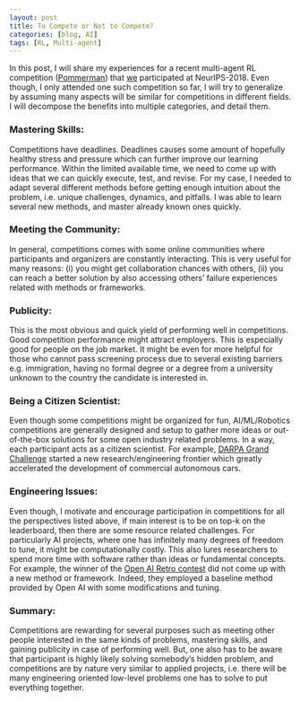 ```yaml
---
layout: post
title: To Compete or Not to Compete?
categories: [blog, AI]
tags: [RL, Multi-agent]
---
```



In this post, I will share my experiences for a recent multi-agent RL competition ([Pommerman](https://www.pommerman.com/)) that [we](https://www.borealisai.com/en/blog/pommerman-team-competition-or-how-we-learned-stop-worrying-and-love-battle/) participated at NeurIPS-2018. Even though, I only attended one such competition so far, I will try to generalize by assuming many aspects will be similar for competitions in different fields. I will decompose the benefits into multiple categories, and detail them.

### Mastering Skills:

Competitions have deadlines. Deadlines causes some amount of hopefully healthy stress and pressure which can further improve our learning performance. Within the limited available time, we need to come up with ideas that we can quickly execute, test, and revise. For my case, I needed to adapt several different methods before getting enough intuition about the problem, i.e. unique challenges, dynamics, and pitfalls. I was able to learn several new methods, and master already known ones quickly.

### Meeting the Community:

In general, competitions comes with some online communities where participants and organizers are constantly interacting. This is very useful for many reasons: (i) you might get collaboration chances with others, (ii) you can reach a better solution by also accessing others’ failure experiences related with methods or frameworks.

### Publicity:

This is the most obvious and quick yield of performing well in competitions. Good competition performance might attract employers. This is especially good for people on the job market. It might be even for more helpful for those who cannot pass screening process due to several existing barriers e.g. immigration, having no formal degree or a degree from a university unknown to the country the candidate is interested in.

### Being a Citizen Scientist:

Even though some competitions might be organized for fun, AI/ML/Robotics competitions are generally designed and setup to gather more ideas or out-of-the-box solutions for some open industry related problems. In a way, each participant acts as a citizen scientist. For example, [DARPA Grand Challenge](https://www.wired.com/story/darpa-grand-urban-challenge-self-driving-car/) started a new research/engineering frontier which greatly accelerated the development of commercial autonomous cars.

### Engineering Issues:

Even though, I motivate and encourage participation in competitions for all the perspectives listed above, if main interest is to be on top-k on the leaderboard, then there are some resource related challenges. For particularly AI projects, where one has infinitely many degrees of freedom to tune, it might be computationally costly. This also lures researchers to spend more time with software rather than ideas or fundamental concepts. For example, the winner of the [Open AI Retro contest](https://openai.com/blog/first-retro-contest-retrospective/) did not come up with a new method or framework. Indeed, they employed a baseline method provided by Open AI with some modifications and tuning.

### Summary:

Competitions are rewarding for several purposes such as meeting other people interested in the same kinds of problems, mastering skills, and gaining publicity in case of performing well. But, one also has to be aware that participant is highly likely solving somebody’s hidden problem, and competitions are by nature very similar to applied projects, i.e. there will be many engineering oriented low-level problems one has to solve to put everything together.
